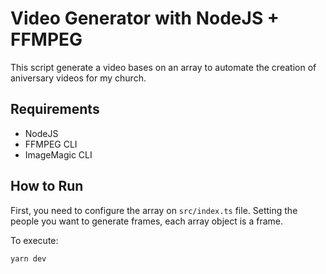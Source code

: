 # Video Generator with NodeJS + FFMPEG

This script generate a video bases on an array to automate the creation of aniversary videos for my church.

## Requirements

- NodeJS
- FFMPEG CLI
- ImageMagic CLI

## How to Run

First, you need to configure the array on `src/index.ts` file. Setting the people you want to generate frames, each array object is a frame.

To execute:
```shell
yarn dev
```
